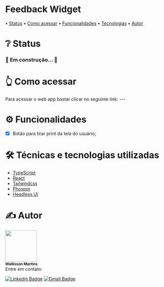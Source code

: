 <h1 align="left">Feedback Widget</h1>
<p align="left"></p>

<p align="left"> •
 <a href="#status">Status</a> •
 <a href="#acessar">Como acessar</a> • 
 <a href="#funcionalidades">Funcionalidades</a> • 
 <a href="#tecnologias">Tecnologias</a> • 
 <a href="#autor">Autor</a>
</p>

<h1 align="left" id="status">❔ Status</h1>

<h3 align="left"> 
 🚧 Em construção... 🚧
</h3>

<h1 align="left" id="acessar">👆 Como acessar</h1>
Para acessar o web app bastar clicar no seguinte link: ---

<h1 align="left" id="funcionalidades">⚙️ Funcionalidades</h1>

- [x] Botão para tirar print da tela do usuário;

<h1 align="left" id="tecnologias">🛠️ Técnicas e tecnologias utilizadas</h1>

- [TypeScript](https://www.typescriptlang.org/docs/)
- [React](https://pt-br.reactjs.org/docs/getting-started.html)
- [Tailwindcss](https://tailwindcss.com/docs/installation)
- [Phospor](https://phosphoricons.com)
- [Headless UI](https://headlessui.dev/)

<h1 align="left" id="autor">✍️ Autor</h1>
<a href="https://github.com/wallissonmart">
 <img src="https://avatars.githubusercontent.com/u/93344198?s=400&u=efc1c28e0cfb7b7e29bdf3ac50a79d0ddcf8b467&v=4" width="100px;" alt=""/>
 <br/>
 <sub><b>Wallisson Martins</b></sub></a>
<br/>
Entre em contato:

[![Linkedin Badge](https://img.shields.io/badge/-Wallisson-blue?style=flat-square&logo=Linkedin&logoColor=white&link=https://www.linkedin.com/in/wallisson-martins-/)](https://www.linkedin.com/in/wallisson-martins-/) 
[![Gmail Badge](https://img.shields.io/badge/-wallissonmartins37@gmail.com-c14438?style=flat-square&logo=Gmail&logoColor=white&link=mailto:wallissonmartins37@gmail.com)](mailto:wallissonmartins37@gmail.com)
